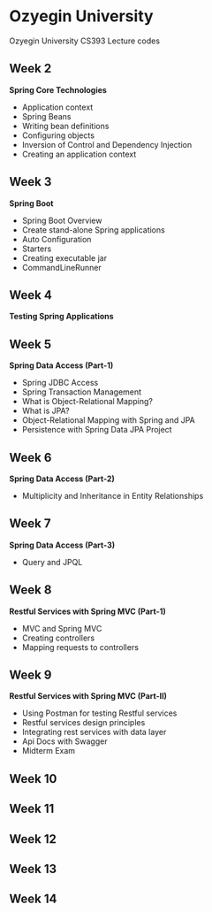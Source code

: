 # Ozyegin University
Ozyegin University CS393 Lecture codes 

## Week 2
**Spring Core Technologies**
- Application context
- Spring Beans
- Writing bean definitions
- Configuring objects
- Inversion of Control and Dependency Injection
- Creating an application context

## Week 3
**Spring Boot**
- Spring Boot Overview
- Create stand-alone Spring applications
- Auto Configuration
- Starters
- Creating executable jar
- CommandLineRunner 

## Week 4

**Testing Spring Applications**

## Week 5
**Spring Data Access (Part-1)**
- Spring JDBC Access
- Spring Transaction Management
- What is Object-Relational Mapping?
- What is JPA?
- Object-Relational Mapping with Spring and JPA
- Persistence with Spring Data JPA Project

## Week 6
**Spring Data Access (Part-2)**
- Multiplicity and Inheritance in Entity Relationships

## Week 7
**Spring Data Access (Part-3)**
- Query and JPQL

## Week 8 
**Restful Services with Spring MVC (Part-1)**
- MVC and Spring MVC
- Creating controllers
- Mapping requests to controllers

## Week 9 
**Restful Services with Spring MVC (Part-II)**
- Using Postman for testing Restful services
- Restful services design principles 
- Integrating rest services with data layer
- Api Docs with Swagger
- Midterm Exam

## Week 10

## Week 11

## Week 12

## Week 13

## Week 14


